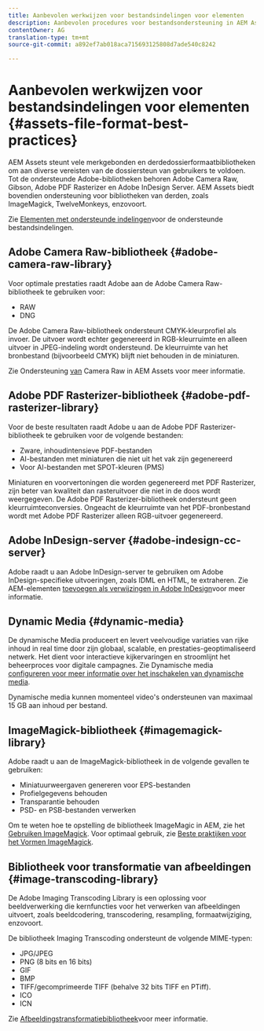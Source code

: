 ```yaml
---
title: Aanbevolen werkwijzen voor bestandsindelingen voor elementen
description: Aanbevolen procedures voor bestandsondersteuning in AEM Assets.
contentOwner: AG
translation-type: tm+mt
source-git-commit: a892ef7ab018aca715693125808d7ade540c8242

---
```



# Aanbevolen werkwijzen voor bestandsindelingen voor elementen {#assets-file-format-best-practices}

AEM Assets steunt vele merkgebonden en derdedossierformaatbibliotheken om aan diverse vereisten van de dossiersteun van gebruikers te voldoen. Tot de ondersteunde Adobe-bibliotheken behoren Adobe Camera Raw, Gibson, Adobe PDF Rasterizer en Adobe InDesign Server. AEM Assets biedt bovendien ondersteuning voor bibliotheken van derden, zoals ImageMagick, TwelveMonkeys, enzovoort.

Zie [Elementen met ondersteunde indelingen](assets-formats.md)voor de ondersteunde bestandsindelingen.

## Adobe Camera Raw-bibliotheek {#adobe-camera-raw-library}

Voor optimale prestaties raadt Adobe aan de Adobe Camera Raw-bibliotheek te gebruiken voor:

* RAW
* DNG

De Adobe Camera Raw-bibliotheek ondersteunt CMYK-kleurprofiel als invoer. De uitvoer wordt echter gegenereerd in RGB-kleurruimte en alleen uitvoer in JPEG-indeling wordt ondersteund. De kleurruimte van het bronbestand (bijvoorbeeld CMYK) blijft niet behouden in de miniaturen.

Zie Ondersteuning [van](camera-raw.md) Camera Raw in AEM Assets voor meer informatie.

## Adobe PDF Rasterizer-bibliotheek {#adobe-pdf-rasterizer-library}

Voor de beste resultaten raadt Adobe u aan de Adobe PDF Rasterizer-bibliotheek te gebruiken voor de volgende bestanden:

* Zware, inhoudintensieve PDF-bestanden
* AI-bestanden met miniaturen die niet uit het vak zijn gegenereerd
* Voor AI-bestanden met SPOT-kleuren (PMS)

Miniaturen en voorvertoningen die worden gegenereerd met PDF Rasterizer, zijn beter van kwaliteit dan rasteruitvoer die niet in de doos wordt weergegeven. De Adobe PDF Rasterizer-bibliotheek ondersteunt geen kleurruimteconversies. Ongeacht de kleurruimte van het PDF-bronbestand wordt met Adobe PDF Rasterizer alleen RGB-uitvoer gegenereerd.

## Adobe InDesign-server {#adobe-indesign-cc-server}

Adobe raadt u aan Adobe InDesign-server te gebruiken om Adobe InDesign-specifieke uitvoeringen, zoals IDML en HTML, te extraheren. Zie AEM-elementen [toevoegen als verwijzingen in Adobe InDesign](managing-linked-subassets.md#add-aem-assets-as-references-in-adobe-indesign)voor meer informatie.

##  Dynamic Media {#dynamic-media}

De dynamische Media produceert en levert veelvoudige variaties van rijke inhoud in real time door zijn globaal, scalable, en prestaties-geoptimaliseerd netwerk. Het dient voor interactieve kijkervaringen en stroomlijnt het beheerproces voor digitale campagnes. Zie Dynamische media [configureren voor meer informatie over het inschakelen van dynamische media](config-dynamic.md).

Dynamische media kunnen momenteel video&#39;s ondersteunen van maximaal 15 GB aan inhoud per bestand.

## ImageMagick-bibliotheek {#imagemagick-library}

Adobe raadt u aan de ImageMagick-bibliotheek in de volgende gevallen te gebruiken:

* Miniatuurweergaven genereren voor EPS-bestanden
* Profielgegevens behouden
* Transparantie behouden
* PSD- en PSB-bestanden verwerken

Om te weten hoe te opstelling de bibliotheek ImageMagic in AEM, zie het [Gebruiken ImageMagick](media-handlers.md#an-example-using-imagemagick). Voor optimaal gebruik, zie [Beste praktijken voor het Vormen ImageMagick](best-practices-for-imagemagick.md).

## Bibliotheek voor transformatie van afbeeldingen {#image-transcoding-library}

De Adobe Imaging Transcoding Library is een oplossing voor beeldverwerking die kernfuncties voor het verwerken van afbeeldingen uitvoert, zoals beeldcodering, transcodering, resampling, formaatwijziging, enzovoort.

De bibliotheek Imaging Transcoding ondersteunt de volgende MIME-typen:

* JPG/JPEG
* PNG (8 bits en 16 bits)
* GIF
* BMP
* TIFF/gecomprimeerde TIFF (behalve 32 bits TIFF en PTiff).
* ICO
* ICN

Zie [Afbeeldingstransformatiebibliotheek](imaging-transcoding-library.md)voor meer informatie.
